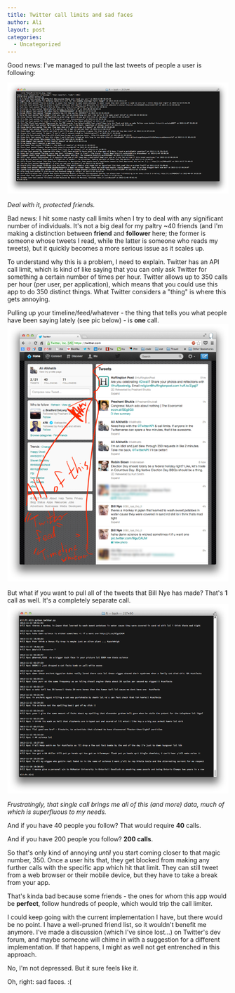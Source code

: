 ```yaml
---
title: Twitter call limits and sad faces
author: Ali
layout: post
categories:
  - Uncategorized
---
```

Good news: I've managed to pull the last tweets of people a user is following:

![ugh][leader]

*Deal with it, protected friends.*

Bad news: I hit some nasty call limits when I try to deal with any significant number of individuals. It's not a big deal for my paltry ~40 friends (and I'm making a distinction between **friend** and **follower** here; the former is someone whose tweets I read, while the latter is someone who reads my tweets), but it quickly becomes a more serious issue as it scales up.

To understand why this is a problem, I need to explain. Twitter has an API call limit, which is kind of like saying that you can only ask Twitter for something a certain number of times per hour. Twitter allows up to 350 calls per hour (per user, per application), which means that you could use this app to do 350 distinct things. What Twitter considers a "thing" is where this gets annoying.

Pulling up your timeline/feed/whatever - the thing that tells you what people have been saying lately (see pic below) - is **one** call.
![timeline][timeline]

But what if you want to pull all of the tweets that Bill Nye has made? That's **1** call as well. It's a completely separate call.
![bill nye][billnye]

*Frustratingly, that single call brings me all of this (and more) data, much of which is superfluous to my needs.*

And if you have 40 people you follow? That would require **40** calls.

And if you have 200 people you follow? **200 calls**.

So that's only kind of annoying *until* you start coming closer to that magic number, 350. Once a user hits that, they get blocked from making any further calls with the specific app which hit that limit. They can still tweet from a web browser or their mobile device, but they have to take a break from your app. 

That's kinda bad because some friends - the ones for whom this app would be **perfect**, follow hundreds of people, which would trip the call limiter.

I could keep going with the current implementation I have, but there would be no point. I have a well-pruned friend list, so it wouldn't benefit me anymore. I've made a discussion (which I've since lost...) on Twitter's dev forum, and maybe someone will chime in with a suggestion for a different implementation. If that happens, I might as well not get entrenched in this approach.

No, I'm not depressed. But it sure feels like it.

Oh, right: sad faces. :(


[leader]: /content/Screen_Shot_2012-11-13_at_12.39.46_AM.png.scaled1000.png
[timeline]: /content/Screen_Shot_2012-11-13_at_12.48.29_AM.png.scaled1000.png
[billnye]: /content/Screen_Shot_2012-11-13_at_1.08.37_AM.png.scaled1000.png

